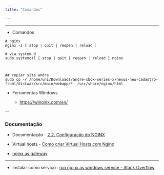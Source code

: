 ```yaml
---
title: "Comandos"

---
```

---

- Comandos

```shell
# nginx
nginx -s [ stop | quit | reopen | reload ]

# via system d
sudo systemctl [ stop | quit | reopen | reload ] nginx



## copiar site andre
sudo cp -r /home/uni/Downloads/andre-xbox-series-x/nexus-new-cadastro-front/distwar/src/main/webapp/*  /usr/share/nginx/html
```

- Ferramentas Windows    
  
  - https://winginx.com/en/

--

### Documentação

- Documentação - [2.2. Configuração do NGINX](https://access.redhat.com/documentation/pt-br/red_hat_enterprise_linux/8/html/deploying_different_types_of_servers/configuring-nginx-as-a-web-server-that-provides-different-content-for-different-domains_setting-up-and-configuring-nginx)

- Virtual hosts - [Como criar Virtual Hosts com Nginx](https://www.seguro.targethost.com.br/knowledgebase/137/Como-criar-Virtual-Hosts-com-Nginx.html)

- [nginx as gateway](https://www.nginx.com/blog/deploying-nginx-plus-as-an-api-gateway-part-1/)

---

- Instalar como serviço : [run nginx as windows service - Stack Overflow](https://stackoverflow.com/questions/40846356/run-nginx-as-windows-service)
